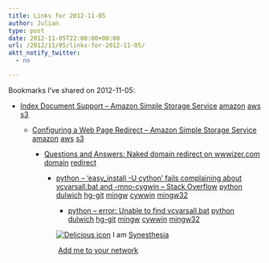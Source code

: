```yaml
---
title: Links for 2012-11-05
author: Julian
type: post
date: 2012-11-05T22:00:00+00:00
url: /2012/11/05/links-for-2012-11-05/
aktt_notify_twitter:
  - no

---
```

Bookmarks I&#8217;ve shared on 2012-11-05:

  * [Index Document Support &#8211; Amazon Simple Storage Service][1] 
    [amazon][2] [aws][3] [s3][4] </li> 
    
      * [Configuring a Web Page Redirect &#8211; Amazon Simple Storage Service][5] 
        [amazon][2] [aws][3] [s3][4] </li> 
        
          * [Questions and Answers: Naked domain redirect on wwwizer.com][6] 
            [domain][7] [redirect][8] </li> 
            
              * [python &#8211; &#8216;easy_install -U cython&#8217; fails complaining about vcvarsall.bat and -mno-cygwin &#8211; Stack Overflow][9] 
                [python][10] [dulwich][11] [hg-git][12] [mingw][13] [cywwin][14] [mingw32][15] </li> 
                
                  * [python &#8211; error: Unable to find vcvarsall.bat][16] 
                    [python][10] [dulwich][11] [hg-git][12] [mingw][13] [cywwin][14] [mingw32][15] </li> </ul> 
                    
                    <p class="deliciouslink">
                      <a href="http://del.icio.us/synesthesia" title="See all my bookmarks on del.icio.us"><img src="https://www.synesthesia.co.uk/images/deliciousicon.jpg" alt="Delicious icon" /></a>&nbsp;I am <a href="http://del.icio.us/synesthesia" title="See all my bookmarks on del.icio.us">Synesthesia</a>
                    </p>
                    
                    <p class="deliciouslink">
                      <a href="http://del.icio.us/network?add=synesthesia" title="Add me to your del.icio.us network"><img src="https://www.synesthesia.co.uk/images/add.gif" alt="" /></a>&nbsp;<a href="http://del.icio.us/network?add=synesthesia" title="Add me to your del.icio.us network">Add me to your network</a>
                    </p>

 [1]: http://docs.amazonwebservices.com/AmazonS3/latest/dev/IndexDocumentSupport.html
 [2]: http://www.delicious.com/synesthesia/amazon
 [3]: http://www.delicious.com/synesthesia/aws
 [4]: http://www.delicious.com/synesthesia/s3
 [5]: http://docs.amazonwebservices.com/AmazonS3/latest/dev/how-to-page-redirect.html
 [6]: http://wwwizer.com/naked-domain-redirect
 [7]: http://www.delicious.com/synesthesia/domain
 [8]: http://www.delicious.com/synesthesia/redirect
 [9]: http://stackoverflow.com/questions/8531983/easy-install-u-cython-fails-complaining-about-vcvarsall-bat-and-mno-cygwin
 [10]: http://www.delicious.com/synesthesia/python
 [11]: http://www.delicious.com/synesthesia/dulwich
 [12]: http://www.delicious.com/synesthesia/hg-git
 [13]: http://www.delicious.com/synesthesia/mingw
 [14]: http://www.delicious.com/synesthesia/cywwin
 [15]: http://www.delicious.com/synesthesia/mingw32
 [16]: http://stackoverflow.com/questions/2817869/error-unable-to-find-vcvarsall-bat